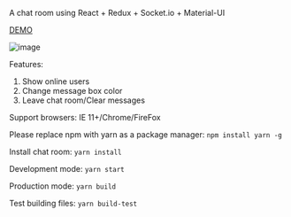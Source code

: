 A chat room using React + Redux + Socket.io + Material-UI

[DEMO](https://chat-room-react.herokuapp.com/)

![image](https://github.com/Alvin-Tsai/Chat-Room/blob/master/img/chatroom.gif)

Features:
1. Show online users
2. Change message box color
3. Leave chat room/Clear messages

Support browsers: IE 11+/Chrome/FireFox

Please replace npm with yarn as a package manager: `npm install yarn -g`

Install chat room: `yarn install`

Development mode: `yarn start`

Production mode: `yarn build`

Test building files: `yarn build-test`
